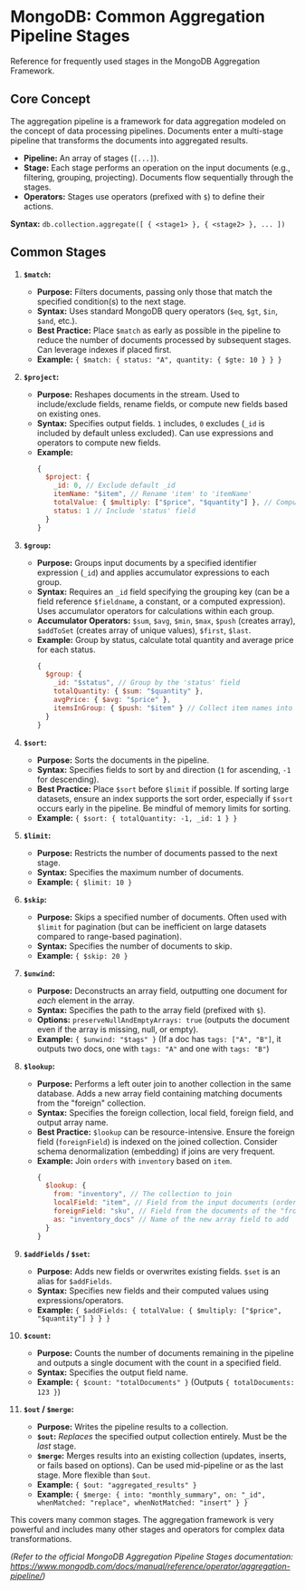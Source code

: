 # MongoDB: Common Aggregation Pipeline Stages

Reference for frequently used stages in the MongoDB Aggregation Framework.

## Core Concept

The aggregation pipeline is a framework for data aggregation modeled on the concept of data processing pipelines. Documents enter a multi-stage pipeline that transforms the documents into aggregated results.

*   **Pipeline:** An array of stages (`[...]`).
*   **Stage:** Each stage performs an operation on the input documents (e.g., filtering, grouping, projecting). Documents flow sequentially through the stages.
*   **Operators:** Stages use operators (prefixed with `$`) to define their actions.

**Syntax:** `db.collection.aggregate([ { <stage1> }, { <stage2> }, ... ])`

## Common Stages

1.  **`$match`:**
    *   **Purpose:** Filters documents, passing only those that match the specified condition(s) to the next stage.
    *   **Syntax:** Uses standard MongoDB query operators (`$eq`, `$gt`, `$in`, `$and`, etc.).
    *   **Best Practice:** Place `$match` as early as possible in the pipeline to reduce the number of documents processed by subsequent stages. Can leverage indexes if placed first.
    *   **Example:** ` { $match: { status: "A", quantity: { $gte: 10 } } } `

2.  **`$project`:**
    *   **Purpose:** Reshapes documents in the stream. Used to include/exclude fields, rename fields, or compute new fields based on existing ones.
    *   **Syntax:** Specifies output fields. `1` includes, `0` excludes (`_id` is included by default unless excluded). Can use expressions and operators to compute new fields.
    *   **Example:**
        ```javascript
        {
          $project: {
            _id: 0, // Exclude default _id
            itemName: "$item", // Rename 'item' to 'itemName'
            totalValue: { $multiply: ["$price", "$quantity"] }, // Compute new field
            status: 1 // Include 'status' field
          }
        }
        ```

3.  **`$group`:**
    *   **Purpose:** Groups input documents by a specified identifier expression (`_id`) and applies accumulator expressions to each group.
    *   **Syntax:** Requires an `_id` field specifying the grouping key (can be a field reference `$fieldname`, a constant, or a computed expression). Uses accumulator operators for calculations within each group.
    *   **Accumulator Operators:** `$sum`, `$avg`, `$min`, `$max`, `$push` (creates array), `$addToSet` (creates array of unique values), `$first`, `$last`.
    *   **Example:** Group by status, calculate total quantity and average price for each status.
        ```javascript
        {
          $group: {
            _id: "$status", // Group by the 'status' field
            totalQuantity: { $sum: "$quantity" },
            avgPrice: { $avg: "$price" },
            itemsInGroup: { $push: "$item" } // Collect item names into an array
          }
        }
        ```

4.  **`$sort`:**
    *   **Purpose:** Sorts the documents in the pipeline.
    *   **Syntax:** Specifies fields to sort by and direction (`1` for ascending, `-1` for descending).
    *   **Best Practice:** Place `$sort` before `$limit` if possible. If sorting large datasets, ensure an index supports the sort order, especially if `$sort` occurs early in the pipeline. Be mindful of memory limits for sorting.
    *   **Example:** ` { $sort: { totalQuantity: -1, _id: 1 } } `

5.  **`$limit`:**
    *   **Purpose:** Restricts the number of documents passed to the next stage.
    *   **Syntax:** Specifies the maximum number of documents.
    *   **Example:** ` { $limit: 10 } `

6.  **`$skip`:**
    *   **Purpose:** Skips a specified number of documents. Often used with `$limit` for pagination (but can be inefficient on large datasets compared to range-based pagination).
    *   **Syntax:** Specifies the number of documents to skip.
    *   **Example:** ` { $skip: 20 } `

7.  **`$unwind`:**
    *   **Purpose:** Deconstructs an array field, outputting one document for *each* element in the array.
    *   **Syntax:** Specifies the path to the array field (prefixed with `$`).
    *   **Options:** `preserveNullAndEmptyArrays: true` (outputs the document even if the array is missing, null, or empty).
    *   **Example:** ` { $unwind: "$tags" } ` (If a doc has `tags: ["A", "B"]`, it outputs two docs, one with `tags: "A"` and one with `tags: "B"`)

8.  **`$lookup`:**
    *   **Purpose:** Performs a left outer join to another collection in the same database. Adds a new array field containing matching documents from the "foreign" collection.
    *   **Syntax:** Specifies the foreign collection, local field, foreign field, and output array name.
    *   **Best Practice:** `$lookup` can be resource-intensive. Ensure the foreign field (`foreignField`) is indexed on the joined collection. Consider schema denormalization (embedding) if joins are very frequent.
    *   **Example:** Join `orders` with `inventory` based on `item`.
        ```javascript
        {
          $lookup: {
            from: "inventory", // The collection to join
            localField: "item", // Field from the input documents (orders)
            foreignField: "sku", // Field from the documents of the "from" collection (inventory)
            as: "inventory_docs" // Name of the new array field to add
          }
        }
        ```

9.  **`$addFields` / `$set`:**
    *   **Purpose:** Adds new fields or overwrites existing fields. `$set` is an alias for `$addFields`.
    *   **Syntax:** Specifies new fields and their computed values using expressions/operators.
    *   **Example:** ` { $addFields: { totalValue: { $multiply: ["$price", "$quantity"] } } } `

10. **`$count`:**
    *   **Purpose:** Counts the number of documents remaining in the pipeline and outputs a single document with the count in a specified field.
    *   **Syntax:** Specifies the output field name.
    *   **Example:** ` { $count: "totalDocuments" } ` (Outputs `{ totalDocuments: 123 }`)

11. **`$out` / `$merge`:**
    *   **Purpose:** Writes the pipeline results to a collection.
    *   **`$out`:** *Replaces* the specified output collection entirely. Must be the *last* stage.
    *   **`$merge`:** Merges results into an existing collection (updates, inserts, or fails based on options). Can be used mid-pipeline or as the last stage. More flexible than `$out`.
    *   **Example:** ` { $out: "aggregated_results" } `
    *   **Example:** ` { $merge: { into: "monthly_summary", on: "_id", whenMatched: "replace", whenNotMatched: "insert" } } `

This covers many common stages. The aggregation framework is very powerful and includes many other stages and operators for complex data transformations.

*(Refer to the official MongoDB Aggregation Pipeline Stages documentation: https://www.mongodb.com/docs/manual/reference/operator/aggregation-pipeline/)*